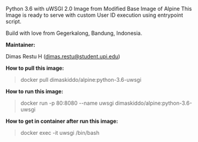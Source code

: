 Python 3.6 with uWSGI 2.0 Image from Modified Base Image of Alpine
This Image is ready to serve with custom User ID execution using entrypoint script.

Build with love from Gegerkalong, Bandung, Indonesia.

**Maintainer:**

Dimas Restu H (<dimas.restu@student.upi.edu>)

**How to pull this image:**

> docker pull dimaskiddo/alpine:python-3.6-uwsgi

**How to run this image:**

> docker run -p 80:8080 --name uwsgi dimaskiddo/alpine:python-3.6-uwsgi

**How to get in container after run this image:**

> docker exec -it uwsgi /bin/bash
